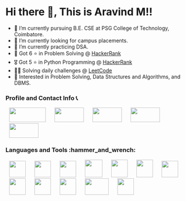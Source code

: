 # Hi there 👋, This is Aravind M‼️
- 🌱 I’m currently pursuing B.E. CSE at PSG College of Technology, Coimbatore.
- 🔭 I’m currently looking for campus placements.
- 🎯 I’m currently practicing DSA.
- 🏅 Got 6 ⭐ in Problem Solving @ <a href="https://www.hackerrank.com/aravindkrisna">HackerRank</a>
- 🎖️ Got 5 ⭐ in Python Programming @ <a href="https://www.hackerrank.com/aravindkrisna">HackerRank</a>
- 🧑‍💻 Solving daily challenges @ <a href="https://leetcode.com/aravindkrisna">LeetCode</a>
- 🤔 Interested in Problem Solving, Data Structures and Algorithms, and DBMS.

### Profile and Contact Info 📞
 <a href="https://www.hackerrank.com/aravindkrisna"><img width="100" height="40" hspace="10" src="https://user-images.githubusercontent.com/79631533/181044577-13d5850a-8182-4f09-833a-4bb837a05f86.png"></a>
  <a href="https://www.leetcode.com/aravindkrisna"><img width="80" height="40" hspace="10" src="https://assets.leetcode.com/static_assets/public/webpack_bundles/images/logo-dark.e99485d9b.svg"></a>
  <a href="https://www.codechef.com/users/aravindkrish25"><img width="80" height="40" hspace="10" src="https://user-images.githubusercontent.com/79631533/181044001-1642b1a2-7462-4d37-906d-d715e797b21e.png"></a>
  <a href="https://www.linkedin.com/in/aravind-m-252002/"><img width="80" height="40" hspace="10" src="https://user-images.githubusercontent.com/79631533/181044942-90597029-adda-4a9f-a001-fc4bbee7397e.png"></a>
    <a href="https://www.linkedin.com/in/aravind-m-252002/"><img width="80" height="40" hspace="10" src="https://user-images.githubusercontent.com/79631533/181045538-99ce23a8-8598-4d9a-ad3a-1b638046231a.png"></a>

<h3>Languages and Tools :hammer_and_wrench:</h3>
<p>
<img width="45" height="45" hspace="10" src="https://cdn.worldvectorlogo.com/logos/python-5.svg"/>
<img width="45" height="45" hspace="10" src="https://www.vectorlogo.zone/logos/java/java-icon.svg"/>
<img width="45" height="45" hspace="10" src="https://cdn.icon-icons.com/icons2/2415/PNG/512/c_original_logo_icon_146611.png"/>
<img width="48" height="48" hspace="10" src="https://upload.wikimedia.org/wikipedia/commons/thumb/0/00/HTML5_logo_black.svg/1200px-HTML5_logo_black.svg.png"/>
   <img width="45" height="48" hspace="10" src="https://upload.wikimedia.org/wikipedia/commons/thumb/d/d5/CSS3_logo_and_wordmark.svg/1200px-CSS3_logo_and_wordmark.svg.png"/>
  <img width="45" height="48" hspace="10" src="https://upload.wikimedia.org/wikipedia/commons/thumb/b/ba/Javascript_badge.svg/1200px-Javascript_badge.svg.png"/>
<img width="45" height="45" hspace="10" src="https://www.vectorlogo.zone/logos/github/github-icon.svg"/>
 <img width="45" height="45" hspace="10" src="https://upload.wikimedia.org/wikipedia/commons/thumb/2/2d/Visual_Studio_Code_1.18_icon.svg/1200px-Visual_Studio_Code_1.18_icon.svg.png"/>
  <img width="45" height="45" hspace="10" src="https://cdn.worldvectorlogo.com/logos/sublime-text.svg"/>
  <img width="45" height="45" hspace="10" src="https://upload.wikimedia.org/wikipedia/commons/thumb/9/95/Android_Studio_Icon_3.6.svg/1900px-Android_Studio_Icon_3.6.svg.png"/>
  <img width="65" height="45" hspace="10" src="https://download.logo.wine/logo/NetBeans/NetBeans-Logo.wine.png"/>
  <img width="45" height="45" hspace="10" src="https://colab.research.google.com/img/colab_favicon_256px.png"/>
</p>

